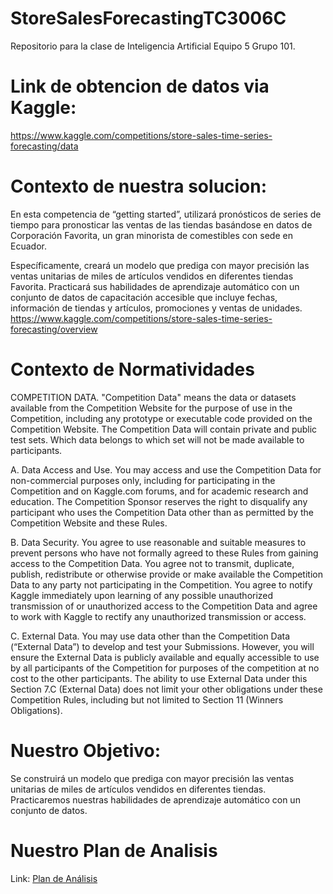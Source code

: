 # StoreSalesForecastingTC3006C
Repositorio para la clase de Inteligencia Artificial Equipo 5 Grupo 101.


# Link de obtencion de datos via Kaggle: 
https://www.kaggle.com/competitions/store-sales-time-series-forecasting/data

# Contexto de nuestra solucion: 

En esta competencia de “getting started”, utilizará pronósticos de series de tiempo para pronosticar las ventas de las tiendas basándose en datos de Corporación Favorita, un gran minorista de comestibles con sede en Ecuador.

Específicamente, creará un modelo que prediga con mayor precisión las ventas unitarias de miles de artículos vendidos en diferentes tiendas Favorita. Practicará sus habilidades de aprendizaje automático con un conjunto de datos de capacitación accesible que incluye fechas, información de tiendas y artículos, promociones y ventas de unidades.
https://www.kaggle.com/competitions/store-sales-time-series-forecasting/overview

# Contexto de Normatividades

COMPETITION DATA. "Competition Data" means the data or datasets available from the Competition Website for the purpose of use in the Competition, including any prototype or executable code provided on the Competition Website. The Competition Data will contain private and public test sets. Which data belongs to which set will not be made available to participants.

A. Data Access and Use. You may access and use the Competition Data for non-commercial purposes only, including for participating in the Competition and on Kaggle.com forums, and for academic research and education. The Competition Sponsor reserves the right to disqualify any participant who uses the Competition Data other than as permitted by the Competition Website and these Rules.

B. Data Security. You agree to use reasonable and suitable measures to prevent persons who have not formally agreed to these Rules from gaining access to the Competition Data. You agree not to transmit, duplicate, publish, redistribute or otherwise provide or make available the Competition Data to any party not participating in the Competition. You agree to notify Kaggle immediately upon learning of any possible unauthorized transmission of or unauthorized access to the Competition Data and agree to work with Kaggle to rectify any unauthorized transmission or access.

C. External Data. You may use data other than the Competition Data (“External Data”) to develop and test your Submissions. However, you will ensure the External Data is publicly available and equally accessible to use by all participants of the Competition for purposes of the competition at no cost to the other participants. The ability to use External Data under this Section 7.C (External Data) does not limit your other obligations under these Competition Rules, including but not limited to Section 11 (Winners Obligations).

# Nuestro Objetivo: 
Se construirá un modelo que prediga con mayor precisión las ventas unitarias de miles de artículos vendidos en diferentes tiendas. Practicaremos nuestras habilidades de aprendizaje automático con un conjunto de datos.

# Nuestro Plan de Analisis
Link: [Plan de Análisis](https://docs.google.com/document/d/1tmQ7JMXrZ8Goj4j6U5SQN85s1fFLP23tuDbRu2HGQRs/edit?usp=sharing)



